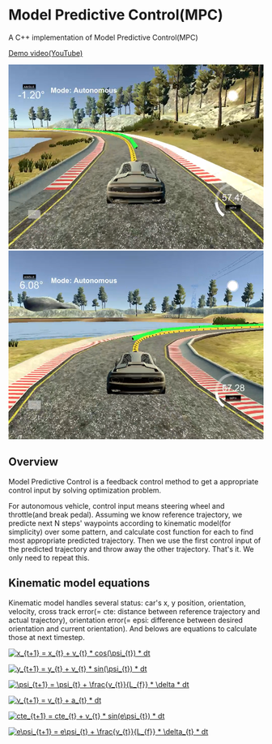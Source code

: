 # Model Predictive Control(MPC)

A C++ implementation of Model Predictive Control(MPC)

[Demo video(YouTube)](https://www.youtube.com/watch?v=5syxpdcEfLA)

![](./images/image1.png) 
![](./images/image2.png)

## Overview

Model Predictive Control is a feedback control method to get a appropriate control input by solving optimization problem.

For autonomous vehicle, control input means steering wheel and throttle(and break pedal). Assuming we know reference trajectory, we predicte next N steps' waypoints according to kinematic model(for simplicity) over some pattern, and calculate cost function for each to find most appropriate predicted trajectory. Then we use the first control input of the predicted trajectory and throw away the other trajectory. That's it. We only need to repeat this.

## Kinematic model equations

Kinematic model handles several status: car's x, y position, orientation, velocity, cross track error(= cte: distance between reference trajectory and actual trajectory), orientation error(= epsi: difference between desired orientation and current orientation). And belows are equations to calculate those at next timestep.

<a href="https://www.codecogs.com/eqnedit.php?latex=x_{t&plus;1}&space;=&space;x_{t}&space;&plus;&space;v_{t}&space;*&space;cos(\psi_{t})&space;*&space;dt" target="_blank"><img src="https://latex.codecogs.com/gif.latex?x_{t&plus;1}&space;=&space;x_{t}&space;&plus;&space;v_{t}&space;*&space;cos(\psi_{t})&space;*&space;dt" title="x_{t+1} = x_{t} + v_{t} * cos(\psi_{t}) * dt" /></a>

<a href="https://www.codecogs.com/eqnedit.php?latex=y_{t&plus;1}&space;=&space;y_{t}&space;&plus;&space;v_{t}&space;*&space;sin(\psi_{t})&space;*&space;dt" target="_blank"><img src="https://latex.codecogs.com/gif.latex?y_{t&plus;1}&space;=&space;y_{t}&space;&plus;&space;v_{t}&space;*&space;sin(\psi_{t})&space;*&space;dt" title="y_{t+1} = y_{t} + v_{t} * sin(\psi_{t}) * dt" /></a>

<a href="https://www.codecogs.com/eqnedit.php?latex=\psi_{t&plus;1}&space;=&space;\psi_{t}&space;&plus;&space;\frac{v_{t}}{L_{f}}&space;*&space;\delta&space;*&space;dt" target="_blank"><img src="https://latex.codecogs.com/gif.latex?\psi_{t&plus;1}&space;=&space;\psi_{t}&space;&plus;&space;\frac{v_{t}}{L_{f}}&space;*&space;\delta&space;*&space;dt" title="\psi_{t+1} = \psi_{t} + \frac{v_{t}}{L_{f}} * \delta * dt" /></a>

<a href="https://www.codecogs.com/eqnedit.php?latex=v_{t&plus;1}&space;=&space;v_{t}&space;&plus;&space;a_{t}&space;*&space;dt" target="_blank"><img src="https://latex.codecogs.com/gif.latex?v_{t&plus;1}&space;=&space;v_{t}&space;&plus;&space;a_{t}&space;*&space;dt" title="v_{t+1} = v_{t} + a_{t} * dt" /></a>

<a href="https://www.codecogs.com/eqnedit.php?latex=cte_{t&plus;1}&space;=&space;cte_{t}&space;&plus;&space;v_{t}&space;*&space;sin(e\psi_{t})&space;*&space;dt" target="_blank"><img src="https://latex.codecogs.com/gif.latex?cte_{t&plus;1}&space;=&space;cte_{t}&space;&plus;&space;v_{t}&space;*&space;sin(e\psi_{t})&space;*&space;dt" title="cte_{t+1} = cte_{t} + v_{t} * sin(e\psi_{t}) * dt" /></a>

<a href="https://www.codecogs.com/eqnedit.php?latex=e\psi_{t&plus;1}&space;=&space;e\psi_{t}&space;&plus;&space;\frac{v_{t}}{L_{f}}&space;*&space;\delta_{t}&space;*&space;dt" target="_blank"><img src="https://latex.codecogs.com/gif.latex?e\psi_{t&plus;1}&space;=&space;e\psi_{t}&space;&plus;&space;\frac{v_{t}}{L_{f}}&space;*&space;\delta_{t}&space;*&space;dt" title="e\psi_{t+1} = e\psi_{t} + \frac{v_{t}}{L_{f}} * \delta_{t} * dt" /></a>
